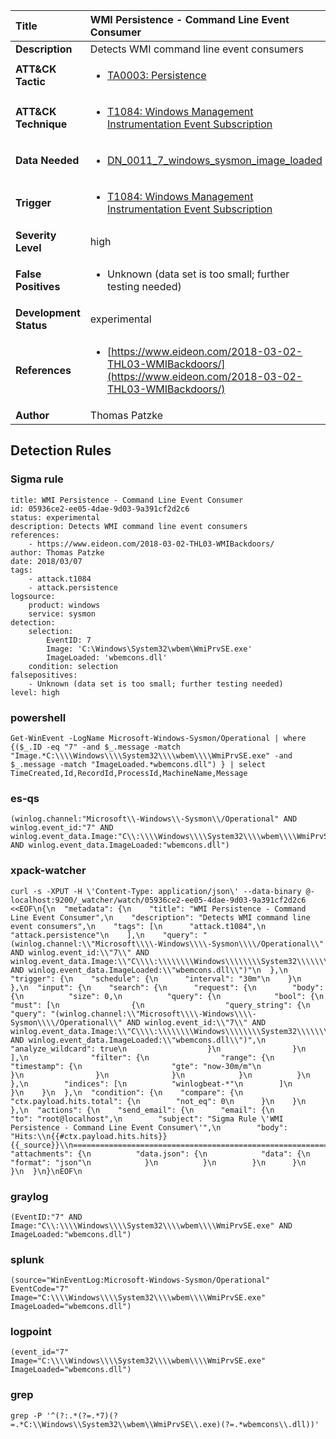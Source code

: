 | Title                    | WMI Persistence - Command Line Event Consumer       |
|:-------------------------|:------------------|
| **Description**          | Detects WMI command line event consumers |
| **ATT&amp;CK Tactic**    |  <ul><li>[TA0003: Persistence](https://attack.mitre.org/tactics/TA0003)</li></ul>  |
| **ATT&amp;CK Technique** | <ul><li>[T1084: Windows Management Instrumentation Event Subscription](https://attack.mitre.org/techniques/T1084)</li></ul>  |
| **Data Needed**          | <ul><li>[DN_0011_7_windows_sysmon_image_loaded](../Data_Needed/DN_0011_7_windows_sysmon_image_loaded.md)</li></ul>  |
| **Trigger**              | <ul><li>[T1084: Windows Management Instrumentation Event Subscription](../Triggers/T1084.md)</li></ul>  |
| **Severity Level**       | high |
| **False Positives**      | <ul><li>Unknown (data set is too small; further testing needed)</li></ul>  |
| **Development Status**   | experimental |
| **References**           | <ul><li>[https://www.eideon.com/2018-03-02-THL03-WMIBackdoors/](https://www.eideon.com/2018-03-02-THL03-WMIBackdoors/)</li></ul>  |
| **Author**               | Thomas Patzke |


## Detection Rules

### Sigma rule

```
title: WMI Persistence - Command Line Event Consumer
id: 05936ce2-ee05-4dae-9d03-9a391cf2d2c6
status: experimental
description: Detects WMI command line event consumers
references:
    - https://www.eideon.com/2018-03-02-THL03-WMIBackdoors/
author: Thomas Patzke
date: 2018/03/07
tags:
    - attack.t1084
    - attack.persistence
logsource:
    product: windows
    service: sysmon
detection:
    selection:
        EventID: 7
        Image: 'C:\Windows\System32\wbem\WmiPrvSE.exe'
        ImageLoaded: 'wbemcons.dll'
    condition: selection
falsepositives: 
    - Unknown (data set is too small; further testing needed)
level: high

```





### powershell
    
```
Get-WinEvent -LogName Microsoft-Windows-Sysmon/Operational | where {($_.ID -eq "7" -and $_.message -match "Image.*C:\\\\Windows\\\\System32\\\\wbem\\\\WmiPrvSE.exe" -and $_.message -match "ImageLoaded.*wbemcons.dll") } | select TimeCreated,Id,RecordId,ProcessId,MachineName,Message
```


### es-qs
    
```
(winlog.channel:"Microsoft\\-Windows\\-Sysmon\\/Operational" AND winlog.event_id:"7" AND winlog.event_data.Image:"C\\:\\\\Windows\\\\System32\\\\wbem\\\\WmiPrvSE.exe" AND winlog.event_data.ImageLoaded:"wbemcons.dll")
```


### xpack-watcher
    
```
curl -s -XPUT -H \'Content-Type: application/json\' --data-binary @- localhost:9200/_watcher/watch/05936ce2-ee05-4dae-9d03-9a391cf2d2c6 <<EOF\n{\n  "metadata": {\n    "title": "WMI Persistence - Command Line Event Consumer",\n    "description": "Detects WMI command line event consumers",\n    "tags": [\n      "attack.t1084",\n      "attack.persistence"\n    ],\n    "query": "(winlog.channel:\\"Microsoft\\\\-Windows\\\\-Sysmon\\\\/Operational\\" AND winlog.event_id:\\"7\\" AND winlog.event_data.Image:\\"C\\\\:\\\\\\\\Windows\\\\\\\\System32\\\\\\\\wbem\\\\\\\\WmiPrvSE.exe\\" AND winlog.event_data.ImageLoaded:\\"wbemcons.dll\\")"\n  },\n  "trigger": {\n    "schedule": {\n      "interval": "30m"\n    }\n  },\n  "input": {\n    "search": {\n      "request": {\n        "body": {\n          "size": 0,\n          "query": {\n            "bool": {\n              "must": [\n                {\n                  "query_string": {\n                    "query": "(winlog.channel:\\"Microsoft\\\\-Windows\\\\-Sysmon\\\\/Operational\\" AND winlog.event_id:\\"7\\" AND winlog.event_data.Image:\\"C\\\\:\\\\\\\\Windows\\\\\\\\System32\\\\\\\\wbem\\\\\\\\WmiPrvSE.exe\\" AND winlog.event_data.ImageLoaded:\\"wbemcons.dll\\")",\n                    "analyze_wildcard": true\n                  }\n                }\n              ],\n              "filter": {\n                "range": {\n                  "timestamp": {\n                    "gte": "now-30m/m"\n                  }\n                }\n              }\n            }\n          }\n        },\n        "indices": [\n          "winlogbeat-*"\n        ]\n      }\n    }\n  },\n  "condition": {\n    "compare": {\n      "ctx.payload.hits.total": {\n        "not_eq": 0\n      }\n    }\n  },\n  "actions": {\n    "send_email": {\n      "email": {\n        "to": "root@localhost",\n        "subject": "Sigma Rule \'WMI Persistence - Command Line Event Consumer\'",\n        "body": "Hits:\\n{{#ctx.payload.hits.hits}}{{_source}}\\n================================================================================\\n{{/ctx.payload.hits.hits}}",\n        "attachments": {\n          "data.json": {\n            "data": {\n              "format": "json"\n            }\n          }\n        }\n      }\n    }\n  }\n}\nEOF\n
```


### graylog
    
```
(EventID:"7" AND Image:"C\\:\\\\Windows\\\\System32\\\\wbem\\\\WmiPrvSE.exe" AND ImageLoaded:"wbemcons.dll")
```


### splunk
    
```
(source="WinEventLog:Microsoft-Windows-Sysmon/Operational" EventCode="7" Image="C:\\\\Windows\\\\System32\\\\wbem\\\\WmiPrvSE.exe" ImageLoaded="wbemcons.dll")
```


### logpoint
    
```
(event_id="7" Image="C:\\\\Windows\\\\System32\\\\wbem\\\\WmiPrvSE.exe" ImageLoaded="wbemcons.dll")
```


### grep
    
```
grep -P '^(?:.*(?=.*7)(?=.*C:\\Windows\\System32\\wbem\\WmiPrvSE\\.exe)(?=.*wbemcons\\.dll))'
```



